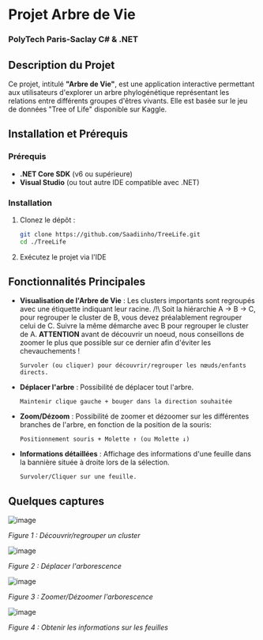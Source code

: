 # Projet Arbre de Vie

### PolyTech Paris-Saclay C# & .NET

## Description du Projet

Ce projet, intitulé **"Arbre de Vie"**, est une application interactive permettant aux utilisateurs d'explorer un arbre phylogénétique représentant les relations entre différents groupes d'êtres vivants. Elle est basée sur le jeu de données "Tree of Life" disponible sur Kaggle.

## Installation et Prérequis

### Prérequis

- **.NET Core SDK** (v6 ou supérieure)
- **Visual Studio** (ou tout autre IDE compatible avec .NET)

### Installation

1. Clonez le dépôt :
   ```bash
   git clone https://github.com/Saadiinho/TreeLife.git
   cd ./TreeLife
   ```
2. Exécutez le projet via l'IDE


## Fonctionnalités Principales

- **Visualisation de l'Arbre de Vie** : Les clusters importants sont regroupés avec une étiquette indiquant leur racine. /!\ Soit la hiérarchie A -> B -> C, pour regrouper le cluster de B, vous devez préalablement regrouper celui de C. Suivre la même démarche avec B pour regrouper le cluster de A. **ATTENTION** avant de découvrir un noeud, nous conseillons de zoomer le plus que possible sur ce dernier afin d'éviter les chevauchements !				
  
  `Survoler (ou cliquer) pour découvrir/regrouper les nœuds/enfants directs.`

- **Déplacer l'arbre** : Possibilité de déplacer tout l'arbre.
  
  `Maintenir clique gauche + bouger dans la direction souhaitée`

- **Zoom/Dézoom** : Possibilité de zoomer et dézoomer sur les différentes branches de l'arbre, en fonction de la position de la souris:
  
  `Positionnement souris + Molette ↑ (ou Molette ↓)`


- **Informations détaillées** : Affichage des informations d'une feuille dans la bannière située à droite lors de la sélection.
  
  `Survoler/Cliquer sur une feuille.`

## Quelques captures

![image](https://github.com/user-attachments/assets/e4bb5a8f-6505-4690-85e1-5c01e59b8ea9)

*Figure 1 : Découvrir/regrouper un cluster*

![image](https://github.com/user-attachments/assets/8d425011-fd21-4816-871d-e90cc7b7cc26)

*Figure 2 : Déplacer l'arborescence*

![image](https://github.com/user-attachments/assets/b06f4277-670f-4336-b3f6-5a0a21dd5b27)

*Figure 3 : Zoomer/Dézoomer l'arborescence*

![image](https://github.com/user-attachments/assets/3e2d5c69-f482-490f-9b02-0e879d40c75e)

*Figure 4 : Obtenir les informations sur les feuilles*
